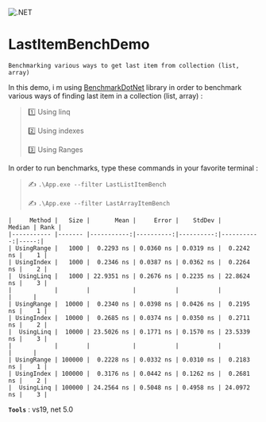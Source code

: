 ![.NET](https://github.com/aimenux/LastItemBenchDemo/workflows/.NET/badge.svg)

# LastItemBenchDemo
```
Benchmarking various ways to get last item from collection (list, array)
```

In this demo, i m using [BenchmarkDotNet](https://github.com/dotnet/BenchmarkDotNet) library in order to benchmark various ways of finding last item in a collection (list, array) :
>
> :one: Using linq
>
> :two: Using indexes
>
> :three: Using Ranges
>

In order to run benchmarks, type these commands in your favorite terminal :
>
> :writing_hand: `.\App.exe --filter LastListItemBench`
>
> :writing_hand: `.\App.exe --filter LastArrayItemBench`
>

```
|     Method |   Size |       Mean |     Error |    StdDev |     Median | Rank |
|----------- |------- |-----------:|----------:|----------:|-----------:|-----:|
| UsingRange |   1000 |  0.2293 ns | 0.0360 ns | 0.0319 ns |  0.2242 ns |    1 |
| UsingIndex |   1000 |  0.2346 ns | 0.0387 ns | 0.0362 ns |  0.2264 ns |    2 |
|  UsingLinq |   1000 | 22.9351 ns | 0.2676 ns | 0.2235 ns | 22.8624 ns |    3 |
|            |        |            |           |           |            |      |
| UsingRange |  10000 |  0.2340 ns | 0.0398 ns | 0.0426 ns |  0.2195 ns |    1 |
| UsingIndex |  10000 |  0.2685 ns | 0.0374 ns | 0.0350 ns |  0.2711 ns |    2 |
|  UsingLinq |  10000 | 23.5026 ns | 0.1771 ns | 0.1570 ns | 23.5339 ns |    3 |
|            |        |            |           |           |            |      |
| UsingRange | 100000 |  0.2228 ns | 0.0332 ns | 0.0310 ns |  0.2183 ns |    1 |
| UsingIndex | 100000 |  0.3176 ns | 0.0442 ns | 0.1262 ns |  0.2681 ns |    2 |
|  UsingLinq | 100000 | 24.2564 ns | 0.5048 ns | 0.4958 ns | 24.0972 ns |    3 |
```

**`Tools`** : vs19, net 5.0
